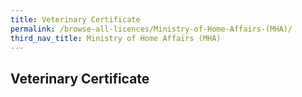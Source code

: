 ```yaml
---
title: Veterinary Certificate
permalink: /browse-all-licences/Ministry-of-Home-Affairs-(MHA)/
third_nav_title: Ministry of Home Affairs (MHA)
---
```

## Veterinary Certificate
